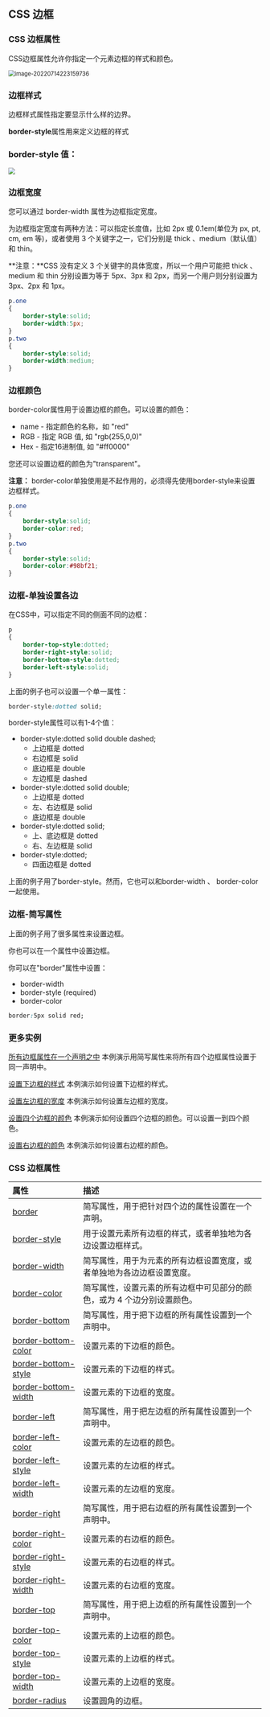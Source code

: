 ## CSS 边框

### CSS 边框属性

CSS边框属性允许你指定一个元素边框的样式和颜色。

<img src="../../../../../CSSLearn/resources/img/img8.png" alt="image-20220714223159736" style="zoom:80%;" />

### 边框样式

 边框样式属性指定要显示什么样的边界。

**border-style**属性用来定义边框的样式

### border-style 值：

<img src="D:\Desktop\Java\Web\CSS\CSSLearn\resources\img\img9.png" style="zoom:80%;" >

### 边框宽度

您可以通过 border-width 属性为边框指定宽度。

为边框指定宽度有两种方法：可以指定长度值，比如 2px 或 0.1em(单位为 px, pt, cm, em 等)，或者使用 3 个关键字之一，它们分别是 thick 、medium（默认值） 和 thin。

**注意：**CSS 没有定义 3 个关键字的具体宽度，所以一个用户可能把 thick 、medium 和 thin 分别设置为等于 5px、3px 和 2px，而另一个用户则分别设置为 3px、2px 和 1px。

```css
p.one
{
    border-style:solid;
    border-width:5px;
}
p.two
{
    border-style:solid;
    border-width:medium;
}
```

### 边框颜色

border-color属性用于设置边框的颜色。可以设置的颜色：

- name - 指定颜色的名称，如 "red"
- RGB - 指定 RGB 值, 如 "rgb(255,0,0)"
- Hex - 指定16进制值, 如 "#ff0000"

您还可以设置边框的颜色为"transparent"。

**注意：** border-color单独使用是不起作用的，必须得先使用border-style来设置边框样式。

```css
p.one
{
    border-style:solid;
    border-color:red;
}
p.two
{
    border-style:solid;
    border-color:#98bf21;
}
```

### 边框-单独设置各边

在CSS中，可以指定不同的侧面不同的边框：

```css
p
{
    border-top-style:dotted;
    border-right-style:solid;
    border-bottom-style:dotted;
    border-left-style:solid;
}
```

上面的例子也可以设置一个单一属性：

```css
border-style:dotted solid;
```

border-style属性可以有1-4个值：

- border-style:dotted solid double dashed;
  - 上边框是 dotted
  - 右边框是 solid
  - 底边框是 double
  - 左边框是 dashed
- border-style:dotted solid double;
  - 上边框是 dotted
  - 左、右边框是 solid
  - 底边框是 double
- border-style:dotted solid;
  - 上、底边框是 dotted
  - 右、左边框是 solid
- border-style:dotted;
  - 四面边框是 dotted

上面的例子用了border-style。然而，它也可以和border-width 、 border-color一起使用。

### 边框-简写属性

上面的例子用了很多属性来设置边框。

你也可以在一个属性中设置边框。

你可以在"border"属性中设置：

- border-width
- border-style (required)
- border-color

```css
border:5px solid red;
```

### 更多实例

[所有边框属性在一个声明之中](https://www.runoob.com/try/try.php?filename=trycss_border-top)
本例演示用简写属性来将所有四个边框属性设置于同一声明中。

[设置下边框的样式](https://www.runoob.com/try/try.php?filename=trycss_border-bottom-style)
本例演示如何设置下边框的样式。

[设置左边框的宽度](https://www.runoob.com/try/try.php?filename=trycss_border-left-width)
本例演示如何设置左边框的宽度。

[设置四个边框的颜色](https://www.runoob.com/try/try.php?filename=trycss_border-color)
本例演示如何设置四个边框的颜色。可以设置一到四个颜色。

[设置右边框的颜色](https://www.runoob.com/try/try.php?filename=trycss_border-right-color)
本例演示如何设置右边框的颜色。

### CSS 边框属性

| 属性                                                         | 描述                                                         |
| :----------------------------------------------------------- | :----------------------------------------------------------- |
| [border](https://www.runoob.com/cssref/pr-border.html)       | 简写属性，用于把针对四个边的属性设置在一个声明。             |
| [border-style](https://www.runoob.com/cssref/pr-border-style.html) | 用于设置元素所有边框的样式，或者单独地为各边设置边框样式。   |
| [border-width](https://www.runoob.com/cssref/pr-border-width.html) | 简写属性，用于为元素的所有边框设置宽度，或者单独地为各边边框设置宽度。 |
| [border-color](https://www.runoob.com/cssref/pr-border-color.html) | 简写属性，设置元素的所有边框中可见部分的颜色，或为 4 个边分别设置颜色。 |
| [border-bottom](https://www.runoob.com/cssref/pr-border-bottom.html) | 简写属性，用于把下边框的所有属性设置到一个声明中。           |
| [border-bottom-color](https://www.runoob.com/cssref/pr-border-bottom-color.html) | 设置元素的下边框的颜色。                                     |
| [border-bottom-style](https://www.runoob.com/cssref/pr-border-bottom-style.html) | 设置元素的下边框的样式。                                     |
| [border-bottom-width](https://www.runoob.com/cssref/pr-border-bottom-width.html) | 设置元素的下边框的宽度。                                     |
| [border-left](https://www.runoob.com/cssref/pr-border-left.html) | 简写属性，用于把左边框的所有属性设置到一个声明中。           |
| [border-left-color](https://www.runoob.com/cssref/pr-border-left-color.html) | 设置元素的左边框的颜色。                                     |
| [border-left-style](https://www.runoob.com/cssref/pr-border-left-style.html) | 设置元素的左边框的样式。                                     |
| [border-left-width](https://www.runoob.com/cssref/pr-border-left-width.html) | 设置元素的左边框的宽度。                                     |
| [border-right](https://www.runoob.com/cssref/pr-border-right.html) | 简写属性，用于把右边框的所有属性设置到一个声明中。           |
| [border-right-color](https://www.runoob.com/cssref/pr-border-right-color.html) | 设置元素的右边框的颜色。                                     |
| [border-right-style](https://www.runoob.com/cssref/pr-border-right-style.html) | 设置元素的右边框的样式。                                     |
| [border-right-width](https://www.runoob.com/cssref/pr-border-right-width.html) | 设置元素的右边框的宽度。                                     |
| [border-top](https://www.runoob.com/cssref/pr-border-top.html) | 简写属性，用于把上边框的所有属性设置到一个声明中。           |
| [border-top-color](https://www.runoob.com/cssref/pr-border-top-color.html) | 设置元素的上边框的颜色。                                     |
| [border-top-style](https://www.runoob.com/cssref/pr-border-top-style.html) | 设置元素的上边框的样式。                                     |
| [border-top-width](https://www.runoob.com/cssref/pr-border-top-width.html) | 设置元素的上边框的宽度。                                     |
| [border-radius](https://www.runoob.com/cssref/css3-pr-border-radius.html) | 设置圆角的边框。                                             |



